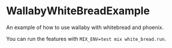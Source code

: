 # WallabyWhiteBreadExample

An example of how to use wallaby with whitebread and phoenix.

You can run the features with `MIX_ENV=test mix white_bread.run`.
